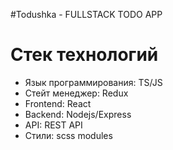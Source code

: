 #Todushka - FULLSTACK TODO APP

# Стек технологий
- Язык программирования: TS/JS
- Стейт менеджер: Redux
- Frontend: React
- Backend: Nodejs/Express
- API: REST API
- Стили: scss modules
